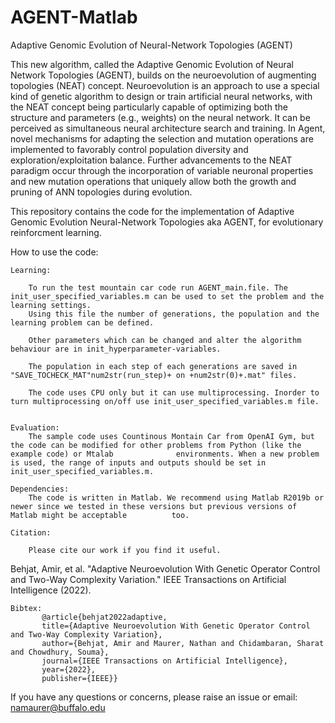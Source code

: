 # AGENT-Matlab

Adaptive Genomic Evolution of Neural-Network Topologies (AGENT)

This new algorithm, called the Adaptive Genomic Evolution of Neural Network Topologies (AGENT), builds on the neuroevolution of augmenting topologies (NEAT) concept. Neuroevolution is an approach to use a special kind of genetic algorithm to design or train artificial neural networks, with the NEAT concept being particularly capable of optimizing both the structure and parameters (e.g., weights) on the neural network. It can be perceived as simultaneous neural architecture search and training. In Agent, novel mechanisms for adapting the selection and mutation operations are implemented to favorably control population diversity and exploration/exploitation balance. 
Further advancements to the NEAT paradigm occur through the incorporation of variable neuronal properties and new mutation operations that uniquely allow both the growth and pruning of ANN topologies during evolution. 

This repository contains the code for the implementation of Adaptive Genomic Evolution Neural-Network Topologies aka AGENT, for evolutionary reinforcment learning. 

How to use the code:

    Learning:
    
        To run the test mountain car code run AGENT_main.file. The init_user_specified_variables.m can be used to set the problem and the learning settings.
        Using this file the number of generations, the population and the learning problem can be defined.
        
        Other parameters which can be changed and alter the algorithm behaviour are in init_hyperparameter-variables.
        
        The population in each step of each generations are saved in  "SAVE_TOCHECK_MAT"num2str(run_step)+ on +num2str(0)+.mat" files.
        
        The code uses CPU only but it can use multiprocessing. Inorder to turn multiprocessing on/off use init_user_specified_variables.m file.
               

    Evaluation:
        The sample code uses Countinous Montain Car from OpenAI Gym, but the code can be modified for other problems from Python (like the example code) or Mtalab              environments. When a new problem is used, the range of inputs and outputs should be set in init_user_specified_variables.m.

    Dependencies:
        The code is written in Matlab. We recommend using Matlab R2019b or newer since we tested in these versions but previous versions of Matlab might be acceptable          too. 

    Citation:

        Please cite our work if you find it useful.
Behjat, Amir, et al. "Adaptive Neuroevolution With Genetic Operator Control and Two-Way Complexity Variation." IEEE Transactions on Artificial Intelligence (2022).

    
    Bibtex: 
           @article{behjat2022adaptive,
           title={Adaptive Neuroevolution With Genetic Operator Control and Two-Way Complexity Variation},
           author={Behjat, Amir and Maurer, Nathan and Chidambaran, Sharat and Chowdhury, Souma},
           journal={IEEE Transactions on Artificial Intelligence},
           year={2022},
           publisher={IEEE}}


If you have any questions or concerns, please raise an issue or email: namaurer@buffalo.edu
                
                
